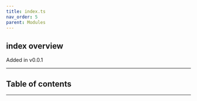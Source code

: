 ```yaml
---
title: index.ts
nav_order: 5
parent: Modules
---
```


## index overview

Added in v0.0.1

---

<h2 class="text-delta">Table of contents</h2>

---
